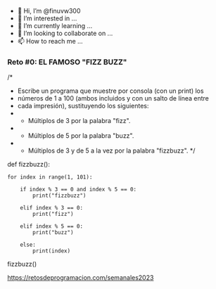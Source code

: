 - 👋 Hi, I’m @finuvw300
- 👀 I’m interested in ...
- 🌱 I’m currently learning ...
- 💞️ I’m looking to collaborate on ...
- 📫 How to reach me ...

<!---
finabb600/finabb600 is a ✨ special ✨ repository because its `README.md` (this file) appears on your GitHub profile.
You can click the Preview link to take a look at your changes.
--->

###         Reto #0: EL FAMOSO "FIZZ BUZZ"          ###
     
/*
 * Escribe un programa que muestre por consola (con un print) los
 * números de 1 a 100 (ambos incluidos y con un salto de línea entre
 * cada impresión), sustituyendo los siguientes:
 * - Múltiplos de 3 por la palabra "fizz".
 * - Múltiplos de 5 por la palabra "buzz".
 * - Múltiplos de 3 y de 5 a la vez por la palabra "fizzbuzz".
 */
 
def fizzbuzz():
    
    for index in range(1, 101):
        
        if index % 3 == 0 and index % 5 == 0:
            print("fizzbuzz")
            
        elif index % 3 == 0:
            print("fizz")
            
        elif index % 5 == 0:
            print("buzz")
            
        else:
            print(index)
            
fizzbuzz()

https://retosdeprogramacion.com/semanales2023
